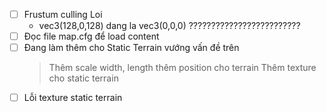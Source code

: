 
- [ ] Frustum culling Loi
	- vec3(128,0,128) dang la vec3(0,0,0) ?????????????????????????
- [ ] Đọc file map.cfg để load content
- [ ] Đang làm thêm cho Static Terrain vướng vấn đề trên
	> Thêm scale width, length
	> thêm position cho terrain
	> Thêm texture cho static terrain
- [ ] Lỗi texture static terrain
